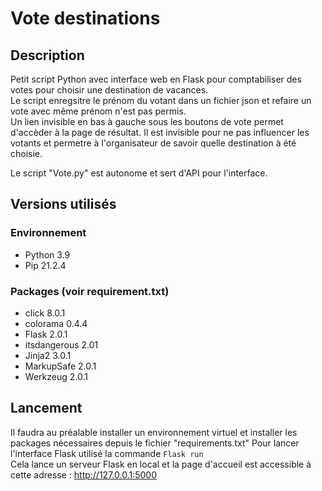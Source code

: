 
# Vote destinations

## Description

Petit script Python avec interface web en Flask pour comptabiliser des votes pour choisir une destination de vacances.  
Le script enregsitre le prénom du votant dans un fichier json et refaire un vote avec même prénom n'est pas permis.   
Un lien invisible en bas à gauche sous les boutons de vote permet d'accèder à la page de résultat. Il est invisible pour ne pas influencer les votants et permetre à l'organisateur de savoir quelle destination à été choisie.

Le script "Vote.py" est autonome et sert d'API pour l'interface.

## Versions utilisés
### Environnement
- Python 3.9
- Pip 21.2.4
### Packages (voir requirement.txt)
- click 8.0.1
- colorama 0.4.4
- Flask 2.0.1
- itsdangerous 2.01
- Jinja2 3.0.1
- MarkupSafe 2.0.1
- Werkzeug 2.0.1


## Lancement
Il faudra au préalable installer un environnement virtuel et installer les packages nécessaires depuis le fichier "requirements.txt"
Pour lancer l'interface Flask  utilisé la commande ```Flask run```  
Cela lance un serveur Flask en local et la page d'accueil est accessible à cette adresse : http://127.0.0.1:5000